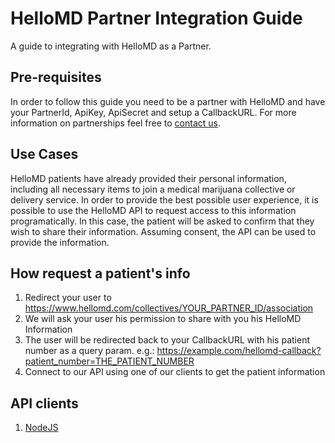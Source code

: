 # HelloMD Partner Integration Guide
A guide to integrating with HelloMD as a Partner.

## Pre-requisites
In order to follow this guide you need to be a partner with HelloMD and have your PartnerId, ApiKey, ApiSecret and setup a CallbackURL.
For more information on partnerships feel free to [contact us](mailto:api@hellomd.com).

## Use Cases
HelloMD patients have already provided their personal information, including all necessary items to join a medical marijuana collective or delivery service. In order to provide the best possible user experience, it is possible to use the HelloMD API to request access to this information programatically. In this case, the patient will be asked to confirm that they wish to share their information. Assuming consent, the API can be used to provide the information.


## How request a patient's info
1. Redirect your user to https://www.hellomd.com/collectives/YOUR_PARTNER_ID/association
2. We will ask your user his permission to share with you his HelloMD Information
3. The user will be redirected back to your CallbackURL with his patient number as a query param. e.g.: https://example.com/hellomd-callback?patient_number=THE_PATIENT_NUMBER
4. Connect to our API using one of our clients to get the patient information 

## API clients
1. [NodeJS](https://github.com/hellomd/hellomd-api-nodejs)
